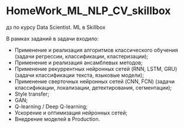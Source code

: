 # HomeWork_ML_NLP_CV_skillbox
дз по курсу Data Scientist. ML в Skillbox


В рамках заданий в задачи входило:
- Применение и реализация алгоритмов классического обучения (задачи регрессии, классификации, кластеризации);
- Применение и реализация ансамблевых методов;
- Применение рекуррентных нейронных сетей (RNN, LSTM, GRU) (задачи классификации текста, языковые модели);
- Применение сверточных нейронных сетей (CNN, FCN) (задачи классификации, локализации, детектирования, сегментации);
- Style transfer;
- GAN;
- Q-learning / Deep Q-learning;
- Ускорение и оптимизация нейронных сетей;
- Внедрение моделей в Production.
